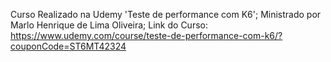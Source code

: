 Curso Realizado na Udemy 'Teste de performance com K6';
Ministrado por Marlo Henrique de Lima Oliveira;
Link do Curso: https://www.udemy.com/course/teste-de-performance-com-k6/?couponCode=ST6MT42324
